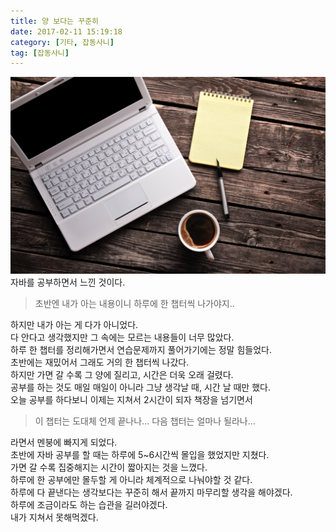 ```yaml
---
title: 양 보다는 꾸준히
date: 2017-02-11 15:19:18
category: [기타, 잡동사니]
tag: [잡동사니]
---
```

![](blahblah01/thumb.png)  
자바를 공부하면서 느낀 것이다.  
> 초반엔 내가 아는 내용이니 하루에 한 챕터씩 나가야지..

하지만 내가 아는 게 다가 아니었다.  
다 안다고 생각했지만 그 속에는 모르는 내용들이 너무 많았다.  
하루 한 챕터를 정리해가면서 연습문제까지 풀어가기에는 정말 힘들었다.  
초반에는 재밌어서 그래도 거의 한 챕터씩 나갔다.  
하지만 가면 갈 수록 그 양에 질리고, 시간은 더욱 오래 걸렸다.  
공부를 하는 것도 매일 매일이 아니라 그냥 생각날 때, 시간 날 때만 했다.  
오늘 공부를 하다보니 이제는 지쳐서 2시간이 되자 책장을 넘기면서  
> 이 챕터는 도대체 언제 끝나나...
다음 챕터는 얼마나 될라나...

라면서 멘붕에 빠지게 되었다.  
초반에 자바 공부를 할 때는 하루에 5~6시간씩 몰입을 했었지만 지쳤다.  
가면 갈 수록 집중해지는 시간이 짧아지는 것을 느꼈다.  
하루에 한 공부에만 몰두할 게 아니라 체계적으로 나눠야할 것 같다.  
하루에 다 끝낸다는 생각보다는 꾸준히 해서 끝까지 마무리할 생각을 해야겠다.  
하루에 조금이라도 하는 습관을 길러야겠다.  
내가 지쳐서 못해먹겠다.